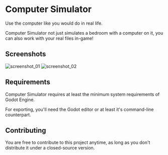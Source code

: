 # Computer Simulator
Use the computer like you would do in real life.

Computer Simulator not just simulates a bedroom with a computer on it,
you can also work with your real files in-game!

## Screenshots
![screenshot_01](https://github.com/spir0th/computer-simulator/assets/66259245/3d0fa5a4-e381-48bc-bc89-a320f1165d92)
![screenshot_02](https://github.com/spir0th/computer-simulator/assets/66259245/d1b386d1-85b2-488a-b2ad-635573aa7615)

## Requirements
Computer Simulator requires at least the minimum system 
requirements of Godot Engine.

For exporting, you'll need the Godot editor or at least it's command-line counterpart.

## Contributing
You are free to contribute to this project anytime, as long as you don't distribute it under a closed-source version.
